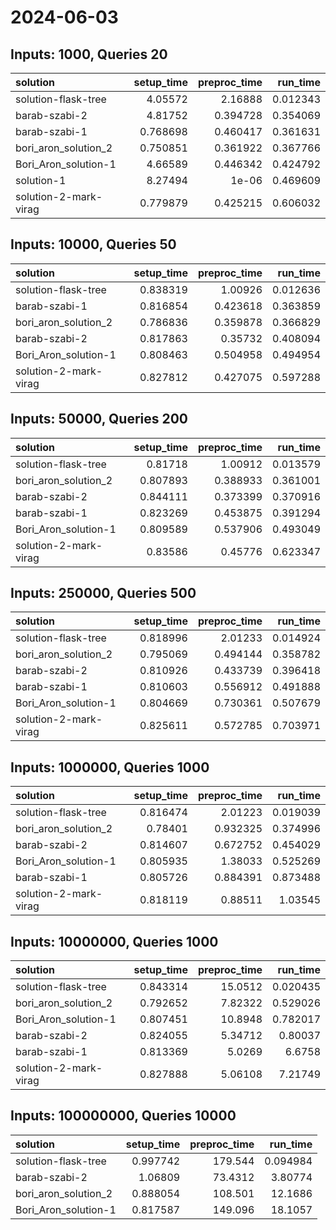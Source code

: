 # 2024-06-03

## Inputs: 1000, Queries 20

| solution              |   setup_time |   preproc_time |   run_time |
|:----------------------|-------------:|---------------:|-----------:|
| solution-flask-tree   |     4.05572  |       2.16888  |   0.012343 |
| barab-szabi-2         |     4.81752  |       0.394728 |   0.354069 |
| barab-szabi-1         |     0.768698 |       0.460417 |   0.361631 |
| bori_aron_solution_2  |     0.750851 |       0.361922 |   0.367766 |
| Bori_Aron_solution-1  |     4.66589  |       0.446342 |   0.424792 |
| solution-1            |     8.27494  |       1e-06    |   0.469609 |
| solution-2-mark-virag |     0.779879 |       0.425215 |   0.606032 |

## Inputs: 10000, Queries 50

| solution              |   setup_time |   preproc_time |   run_time |
|:----------------------|-------------:|---------------:|-----------:|
| solution-flask-tree   |     0.838319 |       1.00926  |   0.012636 |
| barab-szabi-1         |     0.816854 |       0.423618 |   0.363859 |
| bori_aron_solution_2  |     0.786836 |       0.359878 |   0.366829 |
| barab-szabi-2         |     0.817863 |       0.35732  |   0.408094 |
| Bori_Aron_solution-1  |     0.808463 |       0.504958 |   0.494954 |
| solution-2-mark-virag |     0.827812 |       0.427075 |   0.597288 |

## Inputs: 50000, Queries 200

| solution              |   setup_time |   preproc_time |   run_time |
|:----------------------|-------------:|---------------:|-----------:|
| solution-flask-tree   |     0.81718  |       1.00912  |   0.013579 |
| bori_aron_solution_2  |     0.807893 |       0.388933 |   0.361001 |
| barab-szabi-2         |     0.844111 |       0.373399 |   0.370916 |
| barab-szabi-1         |     0.823269 |       0.453875 |   0.391294 |
| Bori_Aron_solution-1  |     0.809589 |       0.537906 |   0.493049 |
| solution-2-mark-virag |     0.83586  |       0.45776  |   0.623347 |

## Inputs: 250000, Queries 500

| solution              |   setup_time |   preproc_time |   run_time |
|:----------------------|-------------:|---------------:|-----------:|
| solution-flask-tree   |     0.818996 |       2.01233  |   0.014924 |
| bori_aron_solution_2  |     0.795069 |       0.494144 |   0.358782 |
| barab-szabi-2         |     0.810926 |       0.433739 |   0.396418 |
| barab-szabi-1         |     0.810603 |       0.556912 |   0.491888 |
| Bori_Aron_solution-1  |     0.804669 |       0.730361 |   0.507679 |
| solution-2-mark-virag |     0.825611 |       0.572785 |   0.703971 |

## Inputs: 1000000, Queries 1000

| solution              |   setup_time |   preproc_time |   run_time |
|:----------------------|-------------:|---------------:|-----------:|
| solution-flask-tree   |     0.816474 |       2.01223  |   0.019039 |
| bori_aron_solution_2  |     0.78401  |       0.932325 |   0.374996 |
| barab-szabi-2         |     0.814607 |       0.672752 |   0.454029 |
| Bori_Aron_solution-1  |     0.805935 |       1.38033  |   0.525269 |
| barab-szabi-1         |     0.805726 |       0.884391 |   0.873488 |
| solution-2-mark-virag |     0.818119 |       0.88511  |   1.03545  |

## Inputs: 10000000, Queries 1000

| solution              |   setup_time |   preproc_time |   run_time |
|:----------------------|-------------:|---------------:|-----------:|
| solution-flask-tree   |     0.843314 |       15.0512  |   0.020435 |
| bori_aron_solution_2  |     0.792652 |        7.82322 |   0.529026 |
| Bori_Aron_solution-1  |     0.807451 |       10.8948  |   0.782017 |
| barab-szabi-2         |     0.824055 |        5.34712 |   0.80037  |
| barab-szabi-1         |     0.813369 |        5.0269  |   6.6758   |
| solution-2-mark-virag |     0.827888 |        5.06108 |   7.21749  |

## Inputs: 100000000, Queries 10000

| solution             |   setup_time |   preproc_time |   run_time |
|:---------------------|-------------:|---------------:|-----------:|
| solution-flask-tree  |     0.997742 |       179.544  |   0.094984 |
| barab-szabi-2        |     1.06809  |        73.4312 |   3.80774  |
| bori_aron_solution_2 |     0.888054 |       108.501  |  12.1686   |
| Bori_Aron_solution-1 |     0.817587 |       149.096  |  18.1057   |